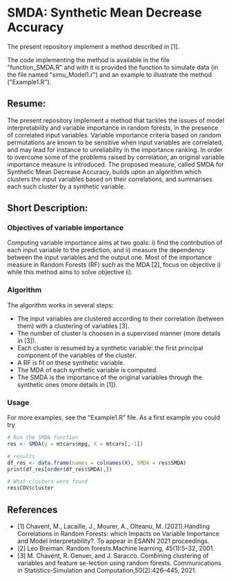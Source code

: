 # SMDA: Synthetic Mean Decrease Accuracy

The present repository implement a method described in [1].

The code implementing the method is available in the file "function_SMDA.R" and with it is provided the function to simulate data (in the file named "simu_Model1.r") and an example to illustrate the method ("Example1.R").

## Resume: 

The present repository implement a method that tackles the issues of model interpretability and variable importance in random forests, in the presence of correlated input variables. Variable importance criteria based on random permutations are known to be sensitive when input variables are correlated, and may lead for instance to unreliability in the importance ranking. In order to overcome some of the problems raised by correlation, an original variable importance measure is introduced. The proposed measure, called SMDA for Synthetic Mean Decrease Accuracy, builds upon an algorithm which clusters the input variables based on their correlations, and summarises each such cluster by a synthetic variable.

## Short Description:

### Objectives of variable importance 
Computing variable importance aims at two goals: i) find the contribution of each input variable to the prediction, and ii) measure the dependency between the input variables and the output one. Most of the importance measure in Random Forests (RF) such as the MDA [2], focus on objective i) while this method aims to solve objective ii).

### Algorithm
The algorithm works in several steps:
* The input variables are clustered according to their correlation (between them) with a clustering of variables [3]. 
* The number of cluster is choosen in a supervised manner (more details in [3]).
* Each cluster is resumed by a synthetic variable: the first principal component of the variables of the cluster.
* A RF is fit on these synthetic variable. 
* The MDA of each synthetic variable is computed.
* The SMDA is the importance of the original variables through the synthetic ones (more details in [1]).

### Usage
For more examples, see the "Example1.R" file. As a first example you could try 

```R  
# Run the SMDA function
res <- SMDA(y = mtcars$mpg, X = mtcars[,-1])

# results
df_res <- data.frame(names = colnames(X), SMDA = res$SMDA) 
print(df_res[order(df_res$SMDA),])

# What clusters were found
res$COV$cluster
```

## References
* [1] Chavent, M., Lacaille, J., Mourer, A., Olteanu, M. (2021).Handling Correlations in Random Forests: which Impacts on Variable Importance and Model Interpretability?. To appear in ESANN 2021 proceedings.
* [2] Leo Breiman.  Random forests.Machine learning, 45(1):5–32, 2001.
* [3] M. Chavent, R. Genuer, and J. Saracco.  Combining clustering of variables and feature se-lection using random forests. Communications in Statistics-Simulation and Computation,50(2):426–445, 2021.
